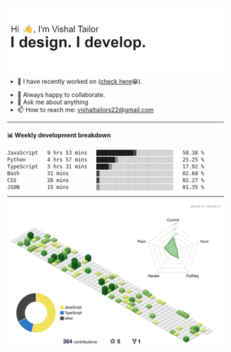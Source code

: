 ![Hi, I'm Vishal Tailor. I design. I develop.](https://github.com/vishaltailors/vishaltailors/blob/main/header.png?raw=true)

- 🔭 I have recently worked on ([check here](https://vishaltailor.com)😁).
<!-- - 🎦 Currently watching: JavaScript: The Hard Parts By Will Sentance. -->
- 👯 Always happy to collaborate.
- 💬 Ask me about anything
- 📫 How to reach me: <a href="mailto:vishaltailors22@gmail.com">vishaltailors22@gmail.com</a>

<hr /> 
<h4>📊 Weekly development breakdown</h4>
<!--START_SECTION:waka-->

```text
JavaScript   9 hrs 53 mins   ████████████▓░░░░░░░░░░░░   50.38 %
Python       4 hrs 57 mins   ██████▒░░░░░░░░░░░░░░░░░░   25.25 %
TypeScript   3 hrs 31 mins   ████▒░░░░░░░░░░░░░░░░░░░░   17.92 %
Bash         31 mins         ▓░░░░░░░░░░░░░░░░░░░░░░░░   02.68 %
CSS          26 mins         ▓░░░░░░░░░░░░░░░░░░░░░░░░   02.27 %
JSON         15 mins         ▒░░░░░░░░░░░░░░░░░░░░░░░░   01.35 %
```

<!--END_SECTION:waka-->
<hr /> 

![](./profile-3d-contrib/profile-green-animate.svg)

